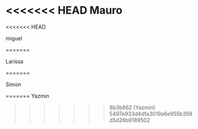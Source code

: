<<<<<<< HEAD
Mauro
=======
<<<<<<< HEAD

miguel

=======

Larissa

=======

Simon

=======
Yazmin 
>>>>>>> 8b3b862 (Yazmin)
>>>>>>> 5497e933d4dfa3019a6e955b359d5d26b9189502
